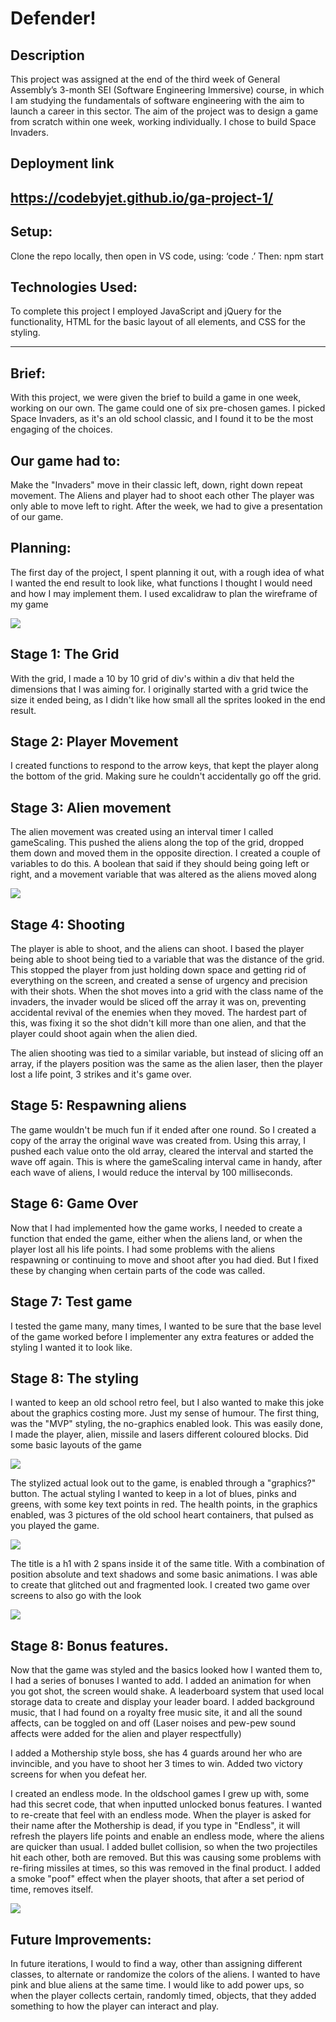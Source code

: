 # Defender!

## Description

This project was assigned at the end of the third week of General Assembly’s 3-month SEI (Software Engineering Immersive) course, in which I am studying the fundamentals of software engineering with the aim to launch a career in this sector. The aim of the project was to design a game from scratch within one week, working individually. I chose to build Space Invaders.

## Deployment link
https://codebyjet.github.io/ga-project-1/
----

## Setup:
Clone the repo locally, then open in VS code, using:
‘code .’
Then: npm start

## Technologies Used:
To complete this project I employed JavaScript and jQuery for the functionality, HTML for the basic layout of all elements, and CSS for the styling.

----

## Brief:
With this project, we were given the brief to build a game in one week, working on our own. The game could one of six pre-chosen games. I picked Space Invaders, as it's an old school classic, and I found it to be the most engaging of the choices.

## Our game had to:
Make the "Invaders" move in their classic left, down, right down repeat movement.
The Aliens and player had to shoot each other
The player was only able to move left to right.
After the week, we had to give a presentation of our game.

## Planning:
The first day of the project, I spent planning it out, with a rough idea of what I wanted the end result to look like, what functions I thought I would need and how I may implement them. I used excalidraw to plan the wireframe of my game

<img src="readme_extras\final_draft.jpg">

## Stage 1: The Grid
With the grid, I made a 10 by 10 grid of div's within a div that held the dimensions that I was aiming for. I originally started with a grid twice the size it ended being, as I didn't like how small all the sprites looked in the end result.

## Stage 2: Player Movement
I created functions to respond to the arrow keys, that kept the player along the bottom of the grid. Making sure he couldn't accidentally go off the grid.

## Stage 3: Alien movement
The alien movement was created using an interval timer I called gameScaling. This pushed the aliens along the top of the grid, dropped them down and moved them in the opposite direction. I created a couple of variables to do this. A boolean that said if they should being going left or right, and a movement variable that was altered as the aliens moved along

<img src="./readme_extras/movealien.jpg">

## Stage 4: Shooting
The player is able to shoot, and the aliens can shoot. I based the player being able to shoot being tied to a variable that was the distance of the grid. This stopped the player from just holding down space and getting rid of everything on the screen, and created a sense of urgency and precision with their shots.
When the shot moves into a grid with the class name of the invaders, the invader would be sliced off the array it was on, preventing accidental revival of the enemies when they moved. The hardest part of this, was fixing it so the shot didn't kill more than one alien, and that the player could shoot again when the alien died.


The alien shooting was tied to a similar variable, but instead of slicing off an array, if the players position was the same as the alien laser, then the player lost a life point, 3 strikes and it's game over.

## Stage 5: Respawning aliens
The game wouldn't be much fun if it ended after one round. So I created a copy of the array the original wave was created from. Using this array, I pushed each value onto the old array, cleared the interval and started the wave off again.
This is where the gameScaling interval came in handy, after each wave of aliens, I would reduce the interval by 100 milliseconds.


## Stage 6: Game Over
Now that I had implemented how the game works, I needed to create a function that ended the game, either when the aliens land, or when the player lost all his life points.
I had some problems with the aliens respawning or continuing to move and shoot after you had died. But I fixed these by changing when certain parts of the code was called.

## Stage 7: Test game
I tested the game many, many times, I wanted to be sure that the base level of the game worked before I implementer any extra features or added the styling I wanted it to look like.

## Stage 8: The styling
I wanted to keep an old school retro feel, but I also wanted to make this joke about the graphics costing more. Just my sense of humour.
The first thing, was the "MVP" styling, the no-graphics enabled look. This was easily done, I made the player, alien, missile and lasers different coloured blocks. Did some basic layouts of the game

<img src="readme_extras\unstyled-layout.jpg" >

The stylized actual look out to the game, is enabled through a "graphics?" button. The actual styling I wanted to keep in a lot of blues, pinks and greens, with some key text points in red.
The health points, in the graphics enabled, was 3 pictures of the old school heart containers, that pulsed as you played the game.

<img src="readme_extras\graphics-upgrade.jpg" >

The title is a h1 with 2 spans inside it of the same title. With a combination of position absolute and text shadows and some basic animations. I was able to create that glitched out and fragmented look.
I created two game over screens to also go with the look

<img src="readme_extras\title-gif.gif" >

## Stage 8: Bonus features.
Now that the game was styled and the basics looked how I wanted them to, I had a series of bonuses I wanted to add.
I added an animation for when you got shot, the screen would shake.
A leaderboard system that used local storage data to create and display your leader board.
I added background music, that I had found on a royalty free music site, it and all the sound affects, can be toggled on and off (Laser noises and pew-pew sound affects were added for the alien and player respectfully)

I added a Mothership style boss, she has 4 guards around her who are invincible, and you have to shoot her 3 times to win. 
Added two victory screens for when you defeat her.


I created an endless mode. In the oldschool games I grew up with, some had this secret code, that when inputted unlocked bonus features. I wanted to re-create that feel with an endless mode. When the player is asked for their name after the Mothership is dead, if you type in "Endless", it will refresh the players life points and enable an endless mode, where the aliens are quicker than usual.
I added bullet collision, so when the two projectiles hit each other, both are removed. But this was causing some problems with re-firing missiles at times, so this was removed in the final product.
I added a smoke "poof" effect when the player shoots, that after a set period of time, removes itself.

<img src="readme_extras\heart-pulse.gif" >

## Future Improvements:
In future iterations, I would to find a way, other than assigning different classes, to alternate or randomize the colors of the aliens. I wanted to have pink and blue aliens at the same time. I would like to add power ups, so when the player collects certain, randomly timed, objects, that they added something to how the player can interact and play.